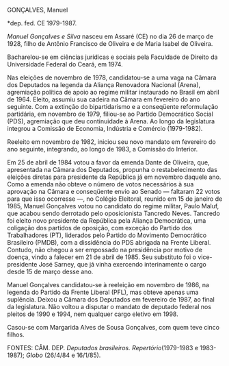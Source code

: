 GONÇALVES, Manuel

\*dep. fed. CE 1979-1987.

*Manuel Gonçalves e Silva* nasceu em Assaré (CE) no dia 26 de março de
1928, filho de Antônio Francisco de Oliveira e de Maria Isabel de
Oliveira.

Bacharelou-se em ciências jurídicas e sociais pela Faculdade de Direito
da Universidade Federal do Ceará, em 1974.

Nas eleições de novembro de 1978, candidatou-se a uma vaga na Câmara dos
Deputados na legenda da Aliança Renovadora Nacional (Arena), agremiação
política de apoio ao regime militar instaurado no Brasil em abril de
1964. Eleito, assumiu sua cadeira na Câmara em fevereiro do ano
seguinte. Com a extinção do bipartidarismo e a conseqüente reformulação
partidária, em novembro de 1979, filiou-se ao Partido Democrático Social
(PDS), agremiação que deu continuidade à Arena. Ao longo da legislatura
integrou a Comissão de Economia, Indústria e Comércio (1979-1982).

Reeleito em novembro de 1982, iniciou seu novo mandato em fevereiro do
ano seguinte, integrando, ao longo de 1983, a Comissão do Interior.

Em 25 de abril de 1984 votou a favor da emenda Dante de Oliveira, que,
apresentada na Câmara dos Deputados, propunha o restabelecimento das
eleições diretas para presidente da República já em novembro daquele
ano. Como a emenda não obteve o número de votos necessários à sua
aprovação na Câmara e conseqüente envio ao Senado — faltaram 22 votos
para que isso ocorresse —, no Colégio Eleitoral, reunido em 15 de
janeiro de 1985, Manuel Gonçalves votou no candidato do regime militar,
Paulo Maluf, que acabou sendo derrotado pelo oposicionista Tancredo
Neves. Tancredo foi eleito novo presidente da República pela Aliança
Democrática, uma coligação dos partidos de oposição, com exceção do
Partido dos Trabalhadores (PT), liderados pelo Partido do Movimento
Democrático Brasileiro (PMDB), com a dissidência do PDS abrigada na
Frente Liberal. Contudo, não chegou a ser empossado na presidência por
motivo de doença, vindo a falecer em 21 de abril de 1985. Seu substituto
foi o vice-presidente José Sarney, que já vinha exercendo interinamente
o cargo desde 15 de março desse ano.

Manuel Gonçalves candidatou-se à reeleição em novembro de 1986, na
legenda do Partido da Frente Liberal (PFL), mas obteve apenas uma
suplência. Deixou a Câmara dos Deputados em fevereiro de 1987, ao final
da legislatura. Não voltou a disputar o mandato de deputado federal nos
pleitos de 1990 e 1994, nem qualquer cargo eletivo em 1998.

Casou-se com Margarida Alves de Sousa Gonçalves, com quem teve cinco
filhos.

FONTES: CÂM. DEP. *Deputados brasileiros. Repertório*(1979-1983 e
1983-1987); *Globo* (26/4/84 e 16/1/85).

 
